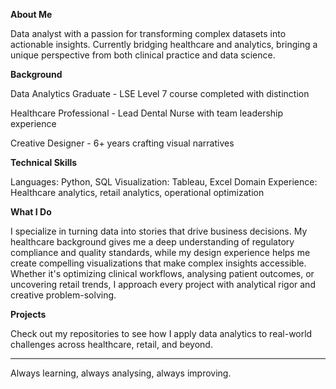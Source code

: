 **About Me**

Data analyst with a passion for transforming complex datasets into actionable insights. Currently bridging healthcare and analytics, bringing a unique perspective from both clinical practice and data science.


**Background**

Data Analytics Graduate - LSE Level 7 course completed with distinction

Healthcare Professional - Lead Dental Nurse with team leadership experience

Creative Designer - 6+ years crafting visual narratives


**Technical Skills**

Languages: Python, SQL
Visualization: Tableau, Excel
Domain Experience: Healthcare analytics, retail analytics, operational optimization


**What I Do**

I specialize in turning data into stories that drive business decisions. My healthcare background gives me a deep understanding of regulatory compliance and quality standards, while my design experience helps me create compelling visualizations that make complex insights accessible.
Whether it's optimizing clinical workflows, analysing patient outcomes, or uncovering retail trends, I approach every project with analytical rigor and creative problem-solving.


**Projects**

Check out my repositories to see how I apply data analytics to real-world challenges across healthcare, retail, and beyond.


____________________________________________________
Always learning, always analysing, always improving.
